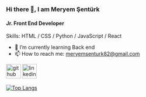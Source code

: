 ### Hi there 👋, I am Meryem Şentürk
#### Jr. Front End Developer

Skills: HTML / CSS / Python / JavaScript / React

- 🌱 I’m currently learning Back end 
- 📫 How to reach me: meryemsenturk82@gmail.com 


[<img src='https://cdn.jsdelivr.net/npm/simple-icons@3.0.1/icons/github.svg' alt='github' height='40'>](https://github.com/MeryemSenturk)       [<img src='https://cdn-icons-png.freepik.com/256/3536/3536505.png?ga=GA1.1.1943572013.1707463004&semt=ais' alt='linkedin' height='40'>](www.linkedin.com/in/meryemaydemir)



[![Top Langs](https://github-readme-stats.vercel.app/api/top-langs/?username=MeryemSenturk)](https://github.com/anuraghazra/github-readme-stats)

